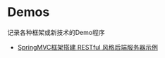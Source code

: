 # Demos
记录各种框架或新技术的Demo程序
- [SpringMVC框架搭建 RESTful 风格后端服务器示例](https://github.com/ZongWenlong/RESTful-Spring-Swagger-Demo)
